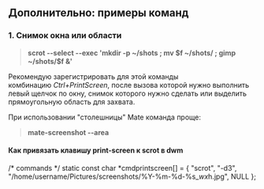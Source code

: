 ## Дополнительно: примеры команд

### 1. Снимок окна или области

> **scrot --select --exec 'mkdir -p ~/shots ; mv \$f ~/shots/ ; gimp ~/shots/\$f &'**

Рекомендую зарегистрировать для этой команды комбинацию _Ctrl+PrintScreen_, после вызова которой нужно выполнить левый щелчок по окну, снимок которого нужно сделать или выделить прямоугольную область для захвата.  
  
При использовании "столешницы" Mate команда проще:  

> **mate-screenshot --area**

#### Как привязать клавишу print-screen к scrot в dwm

/* commands */
static const char *cmdprintscreen[]  = { "scrot", "-d3", "/home/username/Pictures/screenshots/%Y-%m-%d-%s_$wx$h.jpg", NULL };